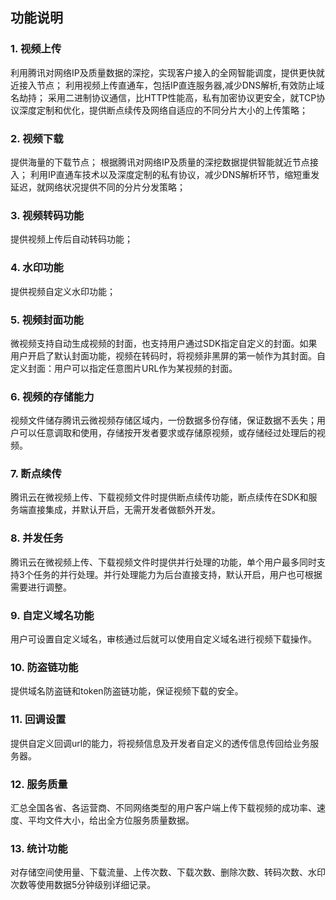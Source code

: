 
## 功能说明
### 1. 视频上传
利用腾讯对网络IP及质量数据的深挖，实现客户接入的全网智能调度，提供更快就近接入节点；
利用视频上传直通车，包括IP直连服务器,减少DNS解析,有效防止域名劫持；
采用二进制协议通信，比HTTP性能高，私有加密协议更安全，就TCP协议深度定制和优化，提供断点续传及网络自适应的不同分片大小的上传策略；
### 2. 视频下载
提供海量的下载节点；
根据腾讯对网络IP及质量的深挖数据提供智能就近节点接入；
利用IP直通车技术以及深度定制的私有协议，减少DNS解析环节，缩短重发延迟，就网络状况提供不同的分片分发策略；
### 3. 视频转码功能
提供视频上传后自动转码功能；
### 4. 水印功能
提供视频自定义水印功能；
### 5. 视频封面功能
微视频支持自动生成视频的封面，也支持用户通过SDK指定自定义的封面。如果用户开启了默认封面功能，视频在转码时，将视频非黑屏的第一帧作为其封面。自定义封面：用户可以指定任意图片URL作为某视频的封面。
### 6. 视频的存储能力
视频文件储存腾讯云微视频存储区域内，一份数据多份存储，保证数据不丢失；用户可以任意调取和使用，存储按开发者要求或存储原视频，或存储经过处理后的视频。
### 7. 断点续传
腾讯云在微视频上传、下载视频文件时提供断点续传功能，断点续传在SDK和服务端直接集成，并默认开启，无需开发者做额外开发。
### 8. 并发任务
腾讯云在微视频上传、下载视频文件时提供并行处理的功能，单个用户最多同时支持3个任务的并行处理。并行处理能力为后台直接支持，默认开启，用户也可根据需要进行调整。
### 9. 自定义域名功能
用户可设置自定义域名，审核通过后就可以使用自定义域名进行视频下载操作。
### 10. 防盗链功能
提供域名防盗链和token防盗链功能，保证视频下载的安全。
### 11. 回调设置
提供自定义回调url的能力，将视频信息及开发者自定义的透传信息传回给业务服务器。
### 12. 服务质量
汇总全国各省、各运营商、不同网络类型的用户客户端上传下载视频的成功率、速度、平均文件大小，给出全方位服务质量数据。
### 13. 统计功能
对存储空间使用量、下载流量、上传次数、下载次数、删除次数、转码次数、水印次数等使用数据5分钟级别详细记录。